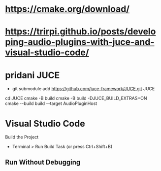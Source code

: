 # https://cmake.org/download/
# https://trirpi.github.io/posts/developing-audio-plugins-with-juce-and-visual-studio-code/


# pridani JUCE
- git submodule add https://github.com/juce-framework/JUCE.git JUCE

cd JUCE
cmake -B build
cmake -B build -DJUCE_BUILD_EXTRAS=ON
cmake --build build --target AudioPluginHost

# Visual Studio Code

Build the Project 
- Terminal > Run Build Task (or press Ctrl+Shift+B)

Run Without Debugging 
- 